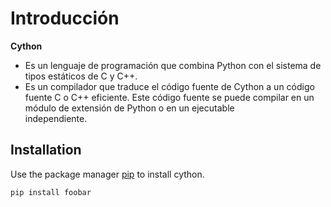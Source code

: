 # Introducción
**Cython**
- Es un lenguaje de programación que combina Python con el sistema
  de tipos estáticos de C y C++.
- Es un compilador que traduce el código fuente de Cython a un código fuente C o C++ eficiente.
  Este código fuente se puede compilar en un módulo de extensión de Python o en un ejecutable      
  independiente.


## Installation

Use the package manager [pip](https://pip.pypa.io/en/stable/) to install cython.

```bash
pip install foobar
